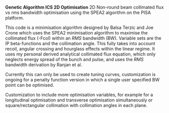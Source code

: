 __Genetic Algorithm ICS 2D Optimisation__
2D Non-round beam collimated flux vs rms bandwidth optimisation using the SPEA2 algorithm on the PISA platform. 

This code is a minimisation algorithm designed by Balsa Terzic and Joe Crone which uses the SPEA2 minimisation algorithm to maximise the collimated flux (-Fcol) within an *RMS* bandwidth (BW). Variable sets are the IP beta-functions and the collimation angle. This fully takes into account recoil, angular crossing and hourglass effects within the linear regime. It uses my personal derived analytical collimated flux equation, which only neglects energy spread of the bunch and pulse, and uses the *RMS* bandwidth derivation by Ranjan et al. 

Currently this can only be used to create tuning curves, customization is ongoing for a penalty function version in which a single user specified BW point can be optimised.

Customization to include more optimisation variables, for example for a longitudinal optimisation and transverse optimisation simultaneously or square/rectangular collimation with collimation angles in each plane.
